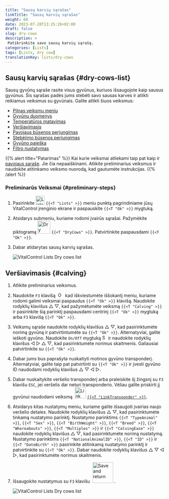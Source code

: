 ```yaml
---
title: "Sausų karvių sąrašas"
linkTitle: "Sausų karvių sąrašas"
weight: 60
date: 2023-07-28T13:25:28+02:00
draft: false
slug: dry-cows
description: >
 Patikrinkite savo sausų karvių sąrašą.
categories: [Lists]
tags: [Lists, dry cow]
translationKey: lists/dry-cows
---
```

## Sausų karvių sąrašas {#dry-cows-list}

Sausų gyvūnų sąraše rasite visus gyvūnus, kuriuos išsaugojote kaip sausus gyvūnus. Šis sąrašas padės jums stebėti savo sausas karves ir atlikti reikiamus veiksmus su gyvūnais. Galite atlikti šiuos veiksmus:

- [Pilnas veiksmų meniu](../alarm/#full-action-menu)
- [Gyvūnų duomenys](../alarm/#animal-data)
- [Temperatūros matavimas](../alarm/#take-temperature)
- [Veršiavimasis](#calving)
- [Pavojaus būsenos perjungimas](../on-watch/#toggle-alarm-status)
- [Stebėjimo būsenos perjungimas](../alarm/#toggle-watch-status)
- [Gyvūno paieška](../alarm/#search-animal)
- [Filtro nustatymas](../alarm/#set-filter)

{{% alert title="Patarimas" %}}
Kai kurie veiksmai atliekami taip pat kaip ir [pavojaus sąraše](../alarm). Jie čia nepaaiškinami. Atlikite preliminarius veiksmus ir naudokite atitinkamo veiksmo nuorodą, kad gautumėte instrukcijas.
{{% /alert %}}

### Preliminarūs Veiksmai {#preliminary-steps}

1. Pasirinkite <img src="/icons/main/lists.svg" width="28" align="bottom" alt="Lists" /> `{{<T "Lists" >}}` meniu punktą pagrindiniame jūsų VitalControl įrenginio ekrane ir paspauskite `{{<T "Ok" >}}` mygtuką.

2. Atsidarys submeniu, kuriame rodomi įvairūs sąrašai. Pažymėkite piktogramą <img src="/icons/lists/drycows.svg" width="40" align="bottom" alt="Dry cows" /> `{{<T "DryCows" >}}`. Patvirtinkite paspausdami `{{<T "Ok" >}}`.

3. Dabar atidarytas sausų karvių sąrašas.

   ![VitalControl Lists Dry cows list](../images/firststeps5.png "Preliminary Steps")

## Veršiavimasis {#calving}

1. Atlikite preliminarius veiksmus.

2. Naudokite `F3` klavišą &nbsp;<img src="/icons/footer/open-popup.svg" width="15" align="bottom" alt="Open popup" />&nbsp; kad iškviestumėte iššokantį meniu, kuriame rodomi galimi veiksmai paspaudus `{{<T "Ok" >}}` klavišą. Naudokite rodyklių klavišus △ ▽, kad pažymėtumėte veiksmą `{{<T "Calving" >}}` ir pasirinkite šią parinktį paspausdami centrinį `{{<T "Ok" >}}` mygtuką arba `F3` klavišą `{{<T "Ok" >}}`.

3. Veiksmų sąraše naudokite rodyklių klavišus △ ▽, kad pasirinktumėte norimą gyvūną ir patvirtintumėte su `{{<T "Ok" >}}`. Alternatyviai, galite ieškoti gyvūno. Naudokite `On/Off` mygtuką <img src="/icons/footer/search.svg" width="15" align="bottom" alt="Search" /> ir naudokite rodyklių klavišus ◁ ▷ △ ▽, kad pasirinktumėte norimus skaitmenis. Galiausiai patvirtinkite su `{{<T "Ok" >}}`.

4. Dabar jums bus paprašyta nuskaityti motinos gyvūno transponderį. Alternatyviai, galite taip pat patvirtinti su `{{<T "Ok" >}}` ir įvesti gyvūno ID naudodami rodyklių klavišus △ ▽ ◁ ▷.

5. Dabar nuskaitykite veršelio transponderį arba praleiskite šį žingsnį su `F3` klavišu `ESC`, jei veršelis dar neturi transponderio. Vėliau galite priskirti jį gyvūnui naudodami veiksmą &nbsp;<img src="/icons/actions/link-transponder.svg" width="35" align="bottom" alt="Link transponder" /> [`{{<T "LinkTransponder" >}}`](../../actions/link-transponder).

6. Atsidarys kitas nustatymų meniu, kuriame galite išsaugoti įvairias naujo veršelio detales. Naudokite rodyklių klavišus △ ▽, kad pasirinktumėte tinkamą nustatymo parinktį. Nustatymo parinktims `{{<T "TypeAnimal" >}}`, `{{<T "Sex" >}}`, `{{<T "BirthWeight" >}}`, `{{<T "Breed" >}}`, `{{<T "Whereabouts" >}}`, `{{<T "Multiples" >}}` ir `{{<T "CalvingEase" >}}` naudokite rodyklių klavišus △ ▽, kad pasirinktumėte norimą nustatymą. Nustatymo parinktims `{{<T "NationalAnimalID" >}}`, `{{<T "ID" >}}` ir `{{<T "DateBirth" >}}` pasirinkite atitinkamą nustatymo parinktį ir patvirtinkite su `{{<T "Ok" >}}`. Dabar naudokite rodyklių klavišus △ ▽ ◁ ▷, kad pasirinktumėte norimus skaitmenis.

7. Išsaugokite nustatymus su `F3` klavišu &nbsp;<img src="/icons/footer/save_exit.svg" width="65" align="bottom" alt="Save and return" />&nbsp;.

   ![VitalControl Lists Dry cows list](../images/calving.png "Calving")

